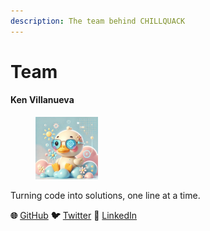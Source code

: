 ```yaml
---
description: The team behind CHILLQUACK
---
```


# Team

#### **Ken Villanueva**

<div align="left"><figure><img src="../.gitbook/assets/e3KvnHSL_400x400.jpg" alt="" width="100"><figcaption></figcaption></figure></div>

Turning code into solutions, one line at a time.

**🌐** [GitHub](https://github.com/ksym04)   **🐦** [Twitter](https://x.com/ksym04r)   **💼** [LinkedIn](https://www.linkedin.com/in/ksym04/)
